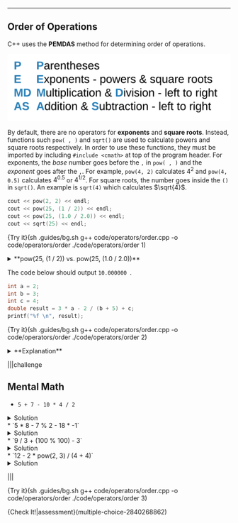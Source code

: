 ---

## Order of Operations
C++ uses the **PEMDAS** method for determining order of operations.

![.guides/img/PEMDAS](.guides/img/PEMDAS.png)

By default, there are no operators for **exponents** and **square roots**. Instead, functions such `pow( , )` and `sqrt()` are used to calculate powers and square roots respectively. In order to use these functions, they must be imported by including `#include <cmath>` at top of the program header. For exponents, the *base* number goes before the `,` in `pow( , )` and the *exponent* goes after the `,`. For example, `pow(4, 2)` calculates $4^2$ and `pow(4, 0.5)` calculates $4^{0.5}$ or $4^{1/2}$. For square roots, the number goes inside the `()` in `sqrt()`. An example is `sqrt(4)` which calculates $\sqrt{4}$.

```c++
cout << pow(2, 2) << endl;
cout << pow(25, (1 / 2)) << endl;
cout << pow(25, (1.0 / 2.0)) << endl;
cout << sqrt(25) << endl;
```

{Try it}(sh .guides/bg.sh g++ code/operators/order.cpp -o code/operators/order ./code/operators/order 1)

<details><summary>**pow(25, (1 / 2)) vs. pow(25, (1.0 / 2.0))**</summary>`pow(25, (1 / 2))` results in `1` because integer division is performed within `(1 / 2)`. `1` divided by `2` returns in an integer of `0` and $25^0$ computes to `1`. On the other hand, `pow(25, (1.0 / 2.0))` involves double division which is why `5` was computed.</details>

The code below should output `10.000000 `.

```c++
int a = 2;
int b = 3;
int c = 4;
double result = 3 * a - 2 / (b + 5) + c;
printf("%f \n", result);
```

{Try it}(sh .guides/bg.sh g++ code/operators/order.cpp -o code/operators/order ./code/operators/order 2)

<details><summary>**Explanation**</summary><ul><li>The first step is to compute `b + 5` (which is `8`) because it is surrounded by parentheses.</li><li>Next, do the multiplication and division going from left to right: `3 * a` is `6`.</li><li>`2` divided by `8` is `0` (remember, the `/` operator returns an `int` when you use two `int`s so `0.25` becomes `0`).</li><li>Next, perform addition and subtraction from left to right: `6 - 0` is `6`.</li><li>Finally, add `6` and `4` together to get `10`.</li><li>Since `result` is of type `double`, `10.000000` is printed.</li></ul></details>

|||challenge
## Mental Math
* `5 + 7 - 10 * 4 / 2`
<details><summary>Solution</summary>-8</details>
* `5 * 8 - 7 % 2 - 18 * -1`
<details><summary>Solution</summary>57</details>
* `9 / 3 + (100 % 100) - 3`
<details><summary>Solution</summary>0</details>
* `12 - 2 * pow(2, 3) / (4 + 4)`
<details><summary>Solution</summary>10</details>

|||

{Try it}(sh .guides/bg.sh g++ code/operators/order.cpp -o code/operators/order ./code/operators/order 3)

{Check It!|assessment}(multiple-choice-2840268862)
